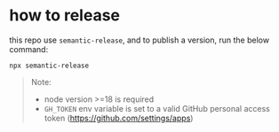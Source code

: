 # how to release

this repo use `semantic-release`, and to publish a version, run the below
command:

```
npx semantic-release
```

> Note:
> * node version >=18 is required
> * `GH_TOKEN` env variable is set to a valid
>    GitHub personal access token (https://github.com/settings/apps)
